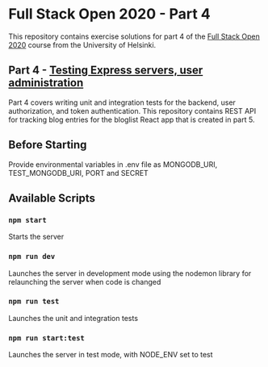# Full Stack Open 2020 - Part 4

This repository contains exercise solutions for part 4 of the [Full Stack Open 2020](https://fullstackopen.com/en) course from the University of Helsinki.

## Part 4 - [Testing Express servers, user administration](https://fullstackopen.com/en/part4)
Part 4 covers writing unit and integration tests for the backend, user authorization, and token authentication.
This repository contains REST API for tracking blog entries for the bloglist React app that is created in part 5.

## Before Starting

Provide environmental variables in .env file as MONGODB_URI, TEST_MONGODB_URI, PORT and SECRET

## Available Scripts

### `npm start`

Starts the server

### `npm run dev`

Launches the server in development mode using the nodemon library for relaunching the server when code is changed

### `npm run test`

Launches the unit and integration tests

### `npm run start:test`

Launches the server in test mode, with NODE_ENV set to test